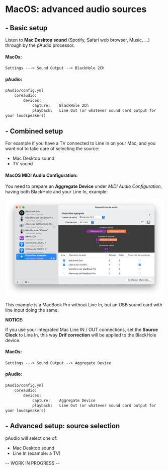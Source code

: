 # MacOS: advanced audio sources

## - Basic setup

Listen to **Mac Desktop sound** (Spotify, Safari web browser, Music, ...) through by the pAudio processor.

#### MacOs:

    Settings ---> Sound Output --> BlackHole 2Ch

#### pAudio:
    
    pAudio/config.yml
        coreaudio:
            devices:
                capture:    BlackHole 2Ch
                playback:   Line Out (or whatever sound card output for your loudspeakers)


## - Combined setup

For example if you have a TV connected to Line In on your Mac, and you want not to take care of selecting the source:
- Mac Desktop sound
- TV sound

#### MacOS MIDI Audio Configuration:

You need to prepare an **Aggregate Device** under _MIDI Audio Configuration_, having both BlackHole and your Line In, example:

<img src="./img/mac%20os%20aggregate%20audio%20device.png" width="800">

This example is a MacBook Pro without Line In, but an USB sound card with line input doing the same.

**NOTICE:**

If you use your integrated Mac Line IN / OUT connections, set the **Source Clock** to Line In, this way **Drif correction** will be applied to the BlackHole device.

#### MacOs:

    Settings ---> Sound Output --> Aggregate Device

#### pAudio:
    
    pAudio/config.yml
        coreaudio:
            devices:
                capture:    Aggregate Device
                playback:   Line Out (or whatever sound card output for your loudspeakers)

## - Advanced setup: source selection

pAudio will select one of:
- Mac Desktop sound
- Line In (example: a TV)

-- WORK IN PROGRESS --
